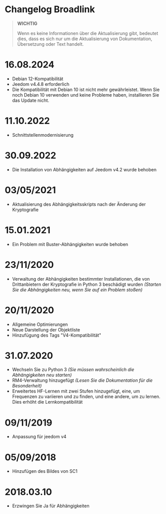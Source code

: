 # Changelog Broadlink

>**WICHTIG**
>
>Wenn es keine Informationen über die Aktualisierung gibt, bedeutet dies, dass es sich nur um die Aktualisierung von Dokumentation, Übersetzung oder Text handelt.

# 16.08.2024

- Debian 12-Kompatibilität
- Jeedom v4.4.8 erforderlich
- Die Kompatibilität mit Debian 10 ist nicht mehr gewährleistet. Wenn Sie noch Debian 10 verwenden und keine Probleme haben, installieren Sie das Update nicht.

# 11.10.2022

- Schnittstellenmodernisierung

# 30.09.2022

- Die Installation von Abhängigkeiten auf Jeedom v4.2 wurde behoben

# 03/05/2021

- Aktualisierung des Abhängigkeitsskripts nach der Änderung der Kryptografie

# 15.01.2021

- Ein Problem mit Buster-Abhängigkeiten wurde behoben

# 23/11/2020

- Verwaltung der Abhängigkeiten bestimmter Installationen, die von Drittanbietern der Kryptografie in Python 3 beschädigt wurden *(Starten Sie die Abhängigkeiten neu, wenn Sie auf ein Problem stoßen)*

# 20/11/2020

- Allgemeine Optimierungen
- Neue Darstellung der Objektliste
- Hinzufügung des Tags "V4-Kompatibilität"

# 31.07.2020

- Wechseln Sie zu Python 3 *(Sie müssen wahrscheinlich die Abhängigkeiten neu starten)*
- RM4-Verwaltung hinzugefügt *(Lesen Sie die Dokumentation für die Besonderheit)*
- Erweitertes HF-Lernen mit zwei Stufen hinzugefügt, eine, um Frequenzen zu variieren und zu finden, und eine andere, um zu lernen. Dies erhöht die Lernkompatibilität

# 09/11/2019

- Anpassung für jeedom v4

# 05/09/2018

- Hinzufügen des Bildes von SC1

# 2018.03.10

- Erzwingen Sie Ja für Abhängigkeiten
